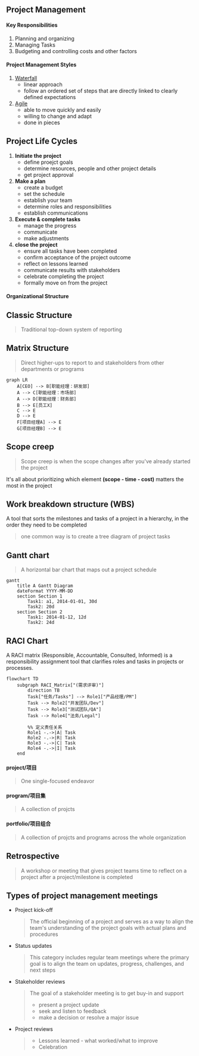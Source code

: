 ## Project Management

#### Key Responsibilities
1. Planning and organizing
2. Managing Tasks
3. Budgeting and controlling costs and other factors

#### Project Management Styles
1. [Waterfall](#Watefall)
   - linear approach
   - follow an ordered set of steps that are directly linked to clearly defined expectations
2. [Agile](#Agile)
   - able to move quickly and easily
   - willing to change and adapt
   - done in pieces
## Project Life Cycles
1. __Initiate the project__
    - define proejct goals
    - determine resources, people and other project details
    - get project approval
2. __Make a plan__
    - create a budget
    - set the schedule
    - establish your team
    - determine roles and responsibilities
    - establish communications
3. __Execute & complete tasks__
    - manage the progress
    - communicate
    - make adjustments
4. __close the project__
    - ensure all tasks have been completed
    - confirm acceptance of the project outcome
    - reflect on lessons learned
    - communicate results with stakeholders
    - celebrate completing the project
    - formally move on from the project

#### Organizational Structure

## Classic Structure
> Traditional top-down system of reporting
## Matrix Structure
> Direct higher-ups to report to and stakeholders from other departments or programs
```mermaid
graph LR
    A[CEO] --> B[职能经理：研发部]
    A --> C[职能经理：市场部]
    A --> D[职能经理：财务部]
    B --> E[员工X]
    C --> E
    D --> E
    F[项目经理A] --> E
    G[项目经理B] --> E
```

## Scope creep
> Scope creep is when the scope changes after you've already started the project  


It's all about prioritizing which element __(scope - time - cost)__ matters the most in the project

## Work breakdown structure (WBS)
A tool that sorts the milestones and tasks of a project in a hierarchy, in the order they need to be completed
> one common way is to create a tree diagram of project tasks

## Gantt chart
> A horizontal bar chart that maps out a project schedule
```mermaid
gantt
    title A Gantt Diagram
    dateFormat YYYY-MM-DD
    section Section 1
        Task1: a1, 2014-01-01, 30d
        Task2: 20d
    section Section 2
        Task1: 2014-01-12, 12d
        Task2: 24d
```

## RACI Chart
A RACI matrix (Responsible, Accountable, Consulted, Informed) is a responsibility assignment tool that clarifies roles and tasks in projects or processes.
```mermaid
flowchart TD
    subgraph RACI_Matrix["(需求评审)"]
        direction TB
        Task["任务/Tasks"] --> Role1["产品经理/PM"]
        Task --> Role2["开发团队/Dev"]
        Task --> Role3["测试团队/QA"]
        Task --> Role4["法务/Legal"]

        %% 定义责任关系
        Role1 -.->|A| Task
        Role2 -.->|R| Task
        Role3 -.->|C| Task
        Role4 -.->|I| Task
    end
```

#### project/项目
> One single-focused endeavor
#### program/项目集
> A collection of projcts
#### portfolio/项目组合
> A collection of projcts and programs across the whole organization

## Retrospective
> A workshop or meeting that gives project teams time to reflect on a project after a project/milestone is completed

## Types of project management meetings
- Project kick-off
    > The official beginning of a project and serves as a way to align the team's understanding of the project goals with actual plans and procedures
- Status updates
    > This category includes regular team meetings where the primary goal is to align the team on updates, progress, challenges, and next steps
- Stakeholder reviews
    > The goal of a stakeholder meeting is to get buy-in and support
    > - present a project update
    > - seek and listen to feedback
    > - make a decision or resolve a major issue
- Project reviews
    > - Lessons learned - what worked/what to improve
    > - Celebration
    
